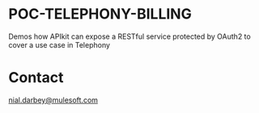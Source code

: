 POC-TELEPHONY-BILLING
=====================
Demos how APIkit can expose a RESTful service protected by OAuth2 to cover a use case in Telephony

Contact
=======
nial.darbey@mulesoft.com